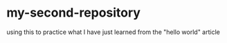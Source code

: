# my-second-repository
using this to practice what I have just learned from the "hello world" article
